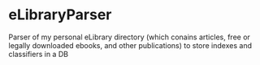# eLibraryParser
Parser of my personal eLibrary directory (which conains articles, free or legally downloaded ebooks, and other publications) to store indexes and classifiers in a DB
